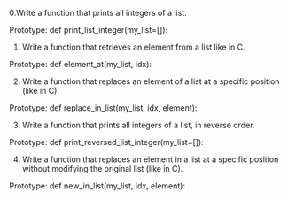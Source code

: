 0.Write a function that prints all integers of a list.



Prototype: def print_list_integer(my_list=[]):

1. Write a function that retrieves an element from a list like in C.



Prototype: def element_at(my_list, idx):

2. Write a function that replaces an element of a list at a specific position (like in C).



Prototype: def replace_in_list(my_list, idx, element):

3. Write a function that prints all integers of a list, in reverse order.



Prototype: def print_reversed_list_integer(my_list=[]):

4. Write a function that replaces an element in a list at a specific position without modifying the original list (like in C).



Prototype: def new_in_list(my_list, idx, element):

   

